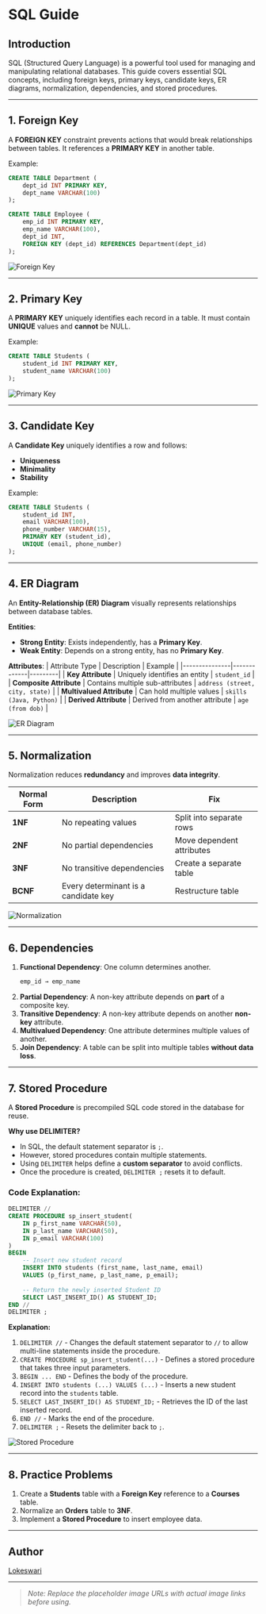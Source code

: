 # SQL Guide

## Introduction
SQL (Structured Query Language) is a powerful tool used for managing and manipulating relational databases. This guide covers essential SQL concepts, including foreign keys, primary keys, candidate keys, ER diagrams, normalization, dependencies, and stored procedures.

---

## 1. Foreign Key
A **FOREIGN KEY** constraint prevents actions that would break relationships between tables. It references a **PRIMARY KEY** in another table.

Example:
```sql
CREATE TABLE Department (
    dept_id INT PRIMARY KEY,
    dept_name VARCHAR(100)
);

CREATE TABLE Employee (
    emp_id INT PRIMARY KEY,
    emp_name VARCHAR(100),
    dept_id INT,
    FOREIGN KEY (dept_id) REFERENCES Department(dept_id)
);
```

![Foreign Key](https://www.programiz.com/sites/tutorial2program/files/foreign-key.png)

---

## 2. Primary Key
A **PRIMARY KEY** uniquely identifies each record in a table. It must contain **UNIQUE** values and **cannot** be NULL.

Example:
```sql
CREATE TABLE Students (
    student_id INT PRIMARY KEY,
    student_name VARCHAR(100)
);
```

![Primary Key](https://example.com/primary_key_image.png)

---

## 3. Candidate Key
A **Candidate Key** uniquely identifies a row and follows:
- **Uniqueness**
- **Minimality**
- **Stability**

Example:
```sql
CREATE TABLE Students (
    student_id INT,
    email VARCHAR(100),
    phone_number VARCHAR(15),
    PRIMARY KEY (student_id),
    UNIQUE (email, phone_number)
);
```

---

## 4. ER Diagram
An **Entity-Relationship (ER) Diagram** visually represents relationships between database tables.

**Entities**:
- **Strong Entity**: Exists independently, has a **Primary Key**.
- **Weak Entity**: Depends on a strong entity, has no **Primary Key**.

**Attributes**:
| Attribute Type | Description | Example |
|---------------|-------------|---------|
| **Key Attribute** | Uniquely identifies an entity | `student_id` |
| **Composite Attribute** | Contains multiple sub-attributes | `address (street, city, state)` |
| **Multivalued Attribute** | Can hold multiple values | `skills (Java, Python)` |
| **Derived Attribute** | Derived from another attribute | `age (from dob)` |

![ER Diagram](https://example.com/er_diagram.png)

---

## 5. Normalization
Normalization reduces **redundancy** and improves **data integrity**.

| Normal Form | Description | Fix |
|------------|-------------|---------|
| **1NF** | No repeating values | Split into separate rows |
| **2NF** | No partial dependencies | Move dependent attributes |
| **3NF** | No transitive dependencies | Create a separate table |
| **BCNF** | Every determinant is a candidate key | Restructure table |

![Normalization](https://example.com/normalization_image.png)

---

## 6. Dependencies
1. **Functional Dependency**: One column determines another.
   ```sql
   emp_id → emp_name
   ```
2. **Partial Dependency**: A non-key attribute depends on **part** of a composite key.
3. **Transitive Dependency**: A non-key attribute depends on another **non-key** attribute.
4. **Multivalued Dependency**: One attribute determines multiple values of another.
5. **Join Dependency**: A table can be split into multiple tables **without data loss**.

---

## 7. Stored Procedure
A **Stored Procedure** is precompiled SQL code stored in the database for reuse.

**Why use DELIMITER?**
- In SQL, the default statement separator is `;`.
- However, stored procedures contain multiple statements.
- Using `DELIMITER` helps define a **custom separator** to avoid conflicts.
- Once the procedure is created, `DELIMITER ;` resets it to default.

### Code Explanation:
```sql
DELIMITER //
CREATE PROCEDURE sp_insert_student(
    IN p_first_name VARCHAR(50),
    IN p_last_name VARCHAR(50),
    IN p_email VARCHAR(100)
)
BEGIN
    -- Insert new student record
    INSERT INTO students (first_name, last_name, email) 
    VALUES (p_first_name, p_last_name, p_email);
    
    -- Return the newly inserted Student ID
    SELECT LAST_INSERT_ID() AS STUDENT_ID;
END //
DELIMITER ;
```

**Explanation:**
1. `DELIMITER //` - Changes the default statement separator to `//` to allow multi-line statements inside the procedure.
2. `CREATE PROCEDURE sp_insert_student(...)` - Defines a stored procedure that takes three input parameters.
3. `BEGIN ... END` - Defines the body of the procedure.
4. `INSERT INTO students (...) VALUES (...)` - Inserts a new student record into the `students` table.
5. `SELECT LAST_INSERT_ID() AS STUDENT_ID;` - Retrieves the ID of the last inserted record.
6. `END //` - Marks the end of the procedure.
7. `DELIMITER ;` - Resets the delimiter back to `;`.

![Stored Procedure](https://example.com/stored_procedure.png)

---

## 8. Practice Problems
1. Create a **Students** table with a **Foreign Key** reference to a **Courses** table.
2. Normalize an **Orders** table to **3NF**.
3. Implement a **Stored Procedure** to insert employee data.

---

## Author
[Lokeswari](https://github.com/LokiRameshBabu/c406firstproject)

---

> *Note: Replace the placeholder image URLs with actual image links before using.*
